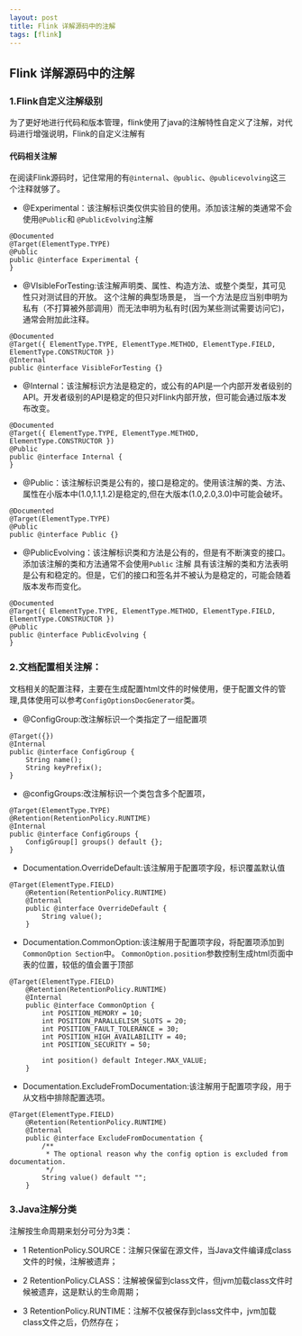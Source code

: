 ```yaml
---
layout: post
title: Flink 详解源码中的注解
tags: [flink]
---
```


## Flink 详解源码中的注解

### 1.Flink自定义注解级别
为了更好地进行代码和版本管理，flink使用了java的注解特性自定义了注解，对代码进行增强说明，Flink的自定义注解有

#### 代码相关注解
在阅读Flink源码时，记住常用的有`@internal`、`@public`、`@publicevolving`这三个注释就够了。
* @Experimental：该注解标识类仅供实验目的使用。添加该注解的类通常不会使用`@Public`和 `@PublicEvolving`注解
```
@Documented
@Target(ElementType.TYPE)
@Public
public @interface Experimental {
}
```
* @VIsibleForTesting:该注解声明类、属性、构造方法、或整个类型，其可见性只对测试目的开放。 这个注解的典型场景是，
当一个方法是应当别申明为私有（不打算被外部调用）而无法申明为私有时(因为某些测试需要访问它)，通常会附加此注释。
```
@Documented
@Target({ ElementType.TYPE, ElementType.METHOD, ElementType.FIELD, ElementType.CONSTRUCTOR })
@Internal
public @interface VisibleForTesting {}
```


* @Internal：该注解标识方法是稳定的，或公有的API是一个内部开发者级别的API。开发者级别的API是稳定的但只对Flink内部开放，但可能会通过版本发布改变。
```
@Documented
@Target({ ElementType.TYPE, ElementType.METHOD, ElementType.CONSTRUCTOR })
@Public
public @interface Internal {
}
```

* @Public：该注解标识类是公有的，接口是稳定的。使用该注解的类、方法、属性在小版本中(1.0,1.1,1.2)是稳定的,但在大版本(1.0,2.0,3.0)中可能会破坏。
```
@Documented
@Target(ElementType.TYPE)
@Public
public @interface Public {}
```

* @PublicEvolving：该注解标识类和方法是公有的，但是有不断演变的接口。添加该注解的类和方法通常不会使用`Public` 注解
具有该注解的类和方法表明是公有和稳定的。但是，它们的接口和签名并不被认为是稳定的，可能会随着版本发布而变化。
```
@Documented
@Target({ ElementType.TYPE, ElementType.METHOD, ElementType.FIELD, ElementType.CONSTRUCTOR })
@Public
public @interface PublicEvolving {
}
```


### 2.文档配置相关注解：
文档相关的配置注释，主要在生成配置html文件的时候使用，便于配置文件的管理,具体使用可以参考`ConfigOptionsDocGenerator`类。
* @ConfigGroup:改注解标识一个类指定了一组配置项
```
@Target({})
@Internal
public @interface ConfigGroup {
	String name();
	String keyPrefix();
}
```
* @configGroups:改注解标识一个类包含多个配置项，
```
@Target(ElementType.TYPE)
@Retention(RetentionPolicy.RUNTIME)
@Internal
public @interface ConfigGroups {
	ConfigGroup[] groups() default {};
}
```
* Documentation.OverrideDefault:该注解用于配置项字段，标识覆盖默认值
```
@Target(ElementType.FIELD)
	@Retention(RetentionPolicy.RUNTIME)
	@Internal
	public @interface OverrideDefault {
		String value();
	}
```
* Documentation.CommonOption:该注解用于配置项字段，将配置项添加到`CommonOption Section`中。 `CommonOption.position`参数控制生成html页面中表的位置，较低的值会置于顶部
```
@Target(ElementType.FIELD)
	@Retention(RetentionPolicy.RUNTIME)
	@Internal
	public @interface CommonOption {
		int POSITION_MEMORY = 10;
		int POSITION_PARALLELISM_SLOTS = 20;
		int POSITION_FAULT_TOLERANCE = 30;
		int POSITION_HIGH_AVAILABILITY = 40;
		int POSITION_SECURITY = 50;

		int position() default Integer.MAX_VALUE;
	}
```
* Documentation.ExcludeFromDocumentation:该注解用于配置项字段，用于从文档中排除配置选项。
```
@Target(ElementType.FIELD)
	@Retention(RetentionPolicy.RUNTIME)
	@Internal
	public @interface ExcludeFromDocumentation {
		/**
		 * The optional reason why the config option is excluded from documentation.
		 */
		String value() default "";
	}
```

### 3.Java注解分类
   注解按生命周期来划分可分为3类：
   
* 1 RetentionPolicy.SOURCE：注解只保留在源文件，当Java文件编译成class文件的时候，注解被遗弃；

* 2 RetentionPolicy.CLASS：注解被保留到class文件，但jvm加载class文件时候被遗弃，这是默认的生命周期；

* 3 RetentionPolicy.RUNTIME：注解不仅被保存到class文件中，jvm加载class文件之后，仍然存在；

